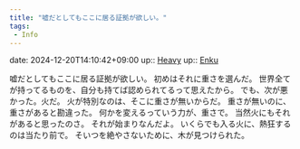 ```yaml
---
title: "嘘だとしてもここに居る証拠が欲しい。"
tags:
 - Info
---
```


date: 2024-12-20T14:10:42+09:00
up:: [Heavy](Heavy.md)
up:: [Enku](../Bar/Novel/Nacaria/Enku.md)

嘘だとしてもここに居る証拠が欲しい。
初めはそれに重さを選んだ。
世界全てが持ってるものを、自分も持てば認められてるって思えたから。
でも、次が悪かった。火だ。
火が特別なのは、そこに重さが無いからだ。
重さが無いのに、重さがあると勘違った。
何かを変えるっていう力が、重さで。
当然火にもそれがあると思ったのさ。
それが始まりなんだよ。
いくらでも入る火に、熱狂するのは当たり前で。
そいつを絶やさないために、木が見つけられた。